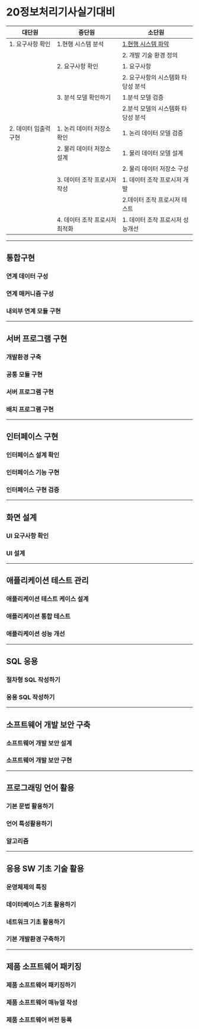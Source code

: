 # 20정보처리기사실기대비

| 대단원                | 중단원                         | 소단원                                              |
| --------------------- | ------------------------------ | --------------------------------------------------- |
| 1. 요구사항 확인      | 1.현행 시스템 분석             | [1.현행 시스템 파악](./Docs/1.요구사항확인/test.md) |
|                       |                                | 2. 개발 기술 환경 정의                              |
|                       | 2. 요구사항 확인               | 1. 요구사항                                         |
|                       |                                | 2. 요구사항의 시스템화 타당성 분석                  |
|                       | 3. 분석 모델 확인하기          | 1.분석 모델 검증                                    |
|                       |                                | 2.분석 모델의 시스템화 타당성 분석                  |
| 2. 데이터 입출력 구현 | 1. 논리 데이터 저장소 확인     | 1. 논리 데이터 모델 검증                            |
|                       | 2. 물리 데이터 저장소 설계     | 1. 물리 데이터 모델 설계                            |
|                       |                                | 2. 물리 데이터 저장소 구성                          |
|                       | 3. 데이터 조작 프로시저 작성   | 1. 데이터 조작 프로시저 개발                        |
|                       |                                | 2.데이터 조작 프로시저 테스트                       |
|                       | 4. 데이터 조작 프로시저 최적화 | 1. 데이터 조작 프로시저 성능개선                    |

---

## 통합구현

### 연계 데이터 구성

### 연계 매커니즘 구성

### 내외부 연계 모듈 구현

---

## 서버 프로그램 구현

### 개발환경 구축

### 공통 모듈 구현

### 서버 프로그램 구현

### 배치 프로그램 구현

---

## 인터페이스 구현

### 인터페이스 설계 확인

### 인터페이스 기능 구현

### 인터페이스 구현 검증

---

## 화면 설계

### UI 요구사항 확인

### UI 설계

---

## 애플리케이션 테스트 관리

### 애플리케이션 테스트 케이스 설계

### 애플리케이션 통합 테스트

### 애플리케이션 성능 개선

---

## SQL 응용

### 절차형 SQL 작성하기

### 응용 SQL 작성하기

---

## 소프트웨어 개발 보안 구축

### 소프트웨어 개발 보안 설계

### 소프트웨어 개발 보안 구현

---

## 프로그래밍 언어 활용

### 기본 문법 활용하기

### 언어 특성활용하기

### 알고리즘

---

## 응용 SW 기초 기술 활용

### 운영체제의 특징

### 데이터베이스 기초 활용하기

### 네트워크 기초 활용하기

### 기본 개발환경 구축하기

---

## 제품 소프트웨어 패키징

### 제품 소프트웨어 패키징하기

### 제품 소프트웨어 매뉴얼 작성

### 제품 소프트웨어 버전 등록
